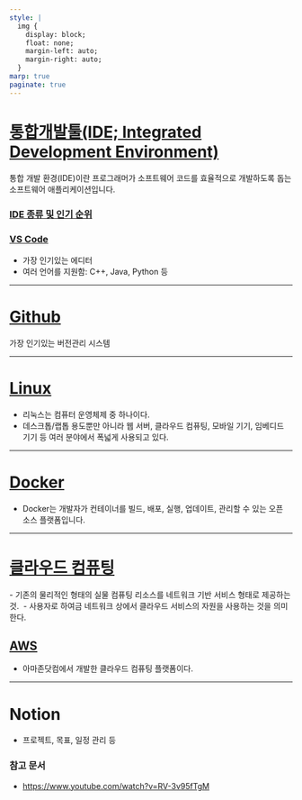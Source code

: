 ```yaml
---
style: |
  img {
    display: block;
    float: none;
    margin-left: auto;
    margin-right: auto;
  }
marp: true
paginate: true
---
```

# [통합개발툴(IDE; Integrated Development Environment)](https://aws.amazon.com/ko/what-is/ide/)
통합 개발 환경(IDE)이란 프로그래머가 소프트웨어 코드를 효율적으로 개발하도록 돕는 소프트웨어 애플리케이션입니다. 

### [IDE 종류 및 인기 순위](https://www.snugarchive.com/blog/best-ide-text-editors/)
### [VS Code](./vscode.md) 
  - 가장 인기있는 에디터 
  - 여러 언어를 지원함: C++, Java, Python 등

---
# [Github](./github/README.md)
가장 인기있는 버전관리 시스템 

---
# [Linux](./linux/README.md)
- 리눅스는 컴퓨터 운영체제 중 하나이다.
- 데스크톱/랩톱 용도뿐만 아니라 웹 서버, 클라우드 컴퓨팅, 모바일 기기, 임베디드 기기 등 여러 분야에서 폭넓게 사용되고 있다.


---
# [Docker](./docker/README.md)
- Docker는 개발자가 컨테이너를 빌드, 배포, 실행, 업데이트, 관리할 수 있는 오픈 소스 플랫폼입니다. 

---
# [클라우드 컴퓨팅](https://aws.amazon.com/ko/what-is-cloud-computing/)
- 기존의 물리적인 형태의 실물 컴퓨팅 리소스를 네트워크 기반 서비스 형태로 제공하는 것.
 - 사용자로 하여금 네트워크 상에서 클라우드 서비스의 자원을 사용하는 것을 의미한다.

## [AWS](./aws/README.md)
- 아마존닷컴에서 개발한 클라우드 컴퓨팅 플랫폼이다.

---
# Notion
- 프로젝트, 목표, 일정 관리 등 

### 참고 문서 
- https://www.youtube.com/watch?v=RV-3v95fTgM

